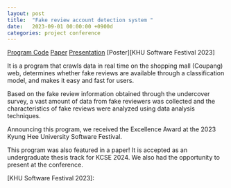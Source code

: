 ```yaml
---
layout: post
title:  "Fake review account detection system "
date:   2023-09-01 00:00:00 +0900d
categories: project conference
---
```

[Program Code][Github]
[Paper][KCSE 2024 paper]
[Presentation][KCSE 2024 ppt]
[Poster][KHU Software Festival 2023]

It is a program that crawls data in real time on the shopping mall (Coupang) web, determines whether fake reviews are available through a classification model, and makes it easy and fast for users.

Based on the fake review information obtained through the undercover survey, a vast amount of data from fake reviewers was collected and the characteristics of fake reviews were analyzed using data analysis techniques.

Announcing this program, we received the Excellence Award at the 2023 Kyung Hee University Software Festival.

This program was also featured in a paper! It is accepted as an undergraduate thesis track for KCSE 2024. We also had the opportunity to present at the conference.

[Github]: https://github.com/festring/The_Scarlet_Letter
[KCSE 2024 paper]: https://drive.google.com/file/d/101KFHvzcPjdnRjvUpIcIx52hzjzj9o3Q/view?usp=sharing
[KCSE 2024 ppt]: https://drive.google.com/file/d/103WUVOTpQPE5UeIm92n9txpHohvecrlb/view?usp=sharing
[KHU Software Festival 2023]: 
